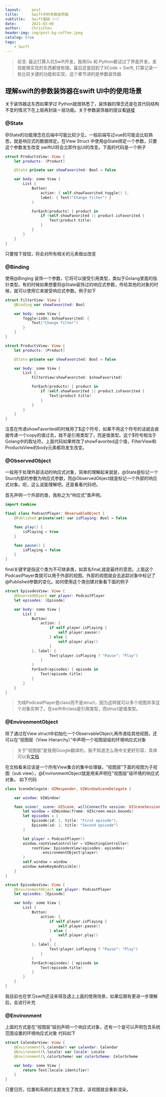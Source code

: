 ```yaml
---
layout:     post
title:      Swift中的参数装饰器
subtitle:   Swift基础（一）
date:       2021-03-08
author:     ChrisChou
header-img: img/post-bg-coffee.jpeg
catalog: true
tags:
    - Swift
---
```


> 前言: 最近打算入坑Swift开发，我用Go 和 Python都试过了界面开发，发现能够实现的东西都很有限。最后还是回到了XCode + Swift, 打算记录一些比较关键的功能和实现，这个章节讲的是参数装饰器

## 理解swift的参数装饰器在swift UI中的使用场景
关于装饰器这东西如果学过 Python就很熟悉了，装饰器的理念还是在其代码结构不变的情况下在上层再封装一层功能。关于参数装饰器的提议看[链接](https://github.com/DougGregor/swift-evolution/blob/property-wrappers/proposals/0258-property-wrappers.md)

### **@State**
@State的功能理念在后端中可能比较少见，一般前端写过vue的可能会比较熟悉，就是响应式的数据绑定。在View Struct 中使用@State绑定一个参数，只要这个参数发生改变 swiftUI将会立即作出UI的改变。下面的代码是一个例子
```swift
struct ProductsView: View {
    let products: [Product]

    @State private var showFavorited: Bool = false

    var body: some View {
        List {
            Button(
                action: { self.showFavorited.toggle() },
                label: { Text("Change filter") }
            )

            ForEach(products) { product in
                if !self.showFavorited || product.isFavorited {
                    Text(product.title)
                }
            }
        }
    }
}
```
只要按下按钮，将会对所有相关的元素做出改变
### **@Binding**
使用@Binging 装饰一个参数，它将可以接受引用类型，类似于Golang里面的指针类型。有的时候如果想要将@State装饰过的响应式参数，传给其他的对象的时候，就可以使用它来接受响应式参数。例子如下
```swift
struct FilterView: View {
    @Binding var showFavorited: Bool

    var body: some View {
        Toggle(isOn: $showFavorited) {
            Text("Change filter")
        }
    }
}

struct ProductsView: View {
    let products: [Product]

    @State private var showFavorited: Bool = false

    var body: some View {
        List {
            FilterView(showFavorited: $showFavorited)

            ForEach(products) { product in
                if !self.showFavorited || product.isFavorited {
                    Text(product.title)
                }
            }
        }
    }
}
```
注意在传递showFavorited的时候用了\$这个符号，如果不用这个符号的话就会直接传递一个copy的值过去，就不是引用类型了，而是值类型。这个\$符号相当于Golang中的取址符。上面代码如果修改了showFavorited这个值，FilterView和ProductsView的body元素都将发生改变。
### **@ObservedObject**
一般用于处理外部活动的响应式对象，简单的理解起来就是，@State是标记一个Stuct内部的参数为响应式参数，而@ObservedObject就是标记一个外部的响应式对象。呃，这么说能理解吧。还是看看代码吧。

首先声明一个外部的类，我称之为“响应式”类声明。
```swift
import Combine

final class PodcastPlayer: ObservableObject {
    @Published private(set) var isPlaying: Bool = false

    func play() {
        isPlaying = true
    }

    func pause() {
        isPlaying = false
    }
}
```
final关键字是指这个类为不可继承类，如其名final,就是最终的意思。上面这个PodcastPlayer类就可以用于外部的视图。外部的视图就会去追踪对象中标记了@Published参数的变化。如何使用这个类创建对象看下面的例子
```swift
struct EpisodesView: View {
    @ObservedObject var player: PodcastPlayer
    let episodes: [Episode]

    var body: some View {
        List {
            Button(
                action: {
                    if self.player.isPlaying {
                        self.player.pause()
                    } else {
                        self.player.play()
                    }
            }, label: {
                    Text(player.isPlaying ? "Pause": "Play")
                }
            )
            ForEach(episodes) { episode in
                Text(episode.title)
            }
        }
    }
}
```
>为啥PodcastPlayer是class而不是struct，因为这样就可以多个视图共享这个对象实例了。在swift中class是引用类型，而struct是值类型。
### **@EnvironmentObject**
除了通过在View struct中初始化一个ObservableObject,再传递给其他视图，还可以在“视图层（View Hierarchy）”中声明一个视图层级的环境响应式对象
>关于"视图层"是我用Google翻译的，我不知道怎么用中文更好形容，具体可以看[文档](https://developer.apple.com/library/archive/documentation/Cocoa/Conceptual/CocoaViewsGuide/WorkingWithAViewHierarchy/WorkingWithAViewHierarchy.html)

在文档看来应该是一个所有View集合的集中处理器，“视图层”下面的视图为子视图（sub view），@EnvironmentObject就是用来声明在"视图层"级环境的响应式对象。
如下代码
```swift
class SceneDelegate: UIResponder, UIWindowSceneDelegate {

    var window: UIWindow?

    func scene(_ scene: UIScene, willConnectTo session: UISceneSession, options connectionOptions: UIScene.ConnectionOptions) {
        let window = UIWindow(frame: UIScreen.main.bounds)
        let episodes = [
            Episode(id: 1, title: "First episode"),
            Episode(id: 2, title: "Second episode")
        ]

        let player = PodcastPlayer()
        window.rootViewController = UIHostingController(
            rootView: EpisodesView(episodes: episodes)
                .environmentObject(player)
        )
        self.window = window
        window.makeKeyAndVisible()
    }
}

struct EpisodesView: View {
    @EnvironmentObject var player: PodcastPlayer
    let episodes: [Episode]

    var body: some View {
        List {
            Button(
                action: {
                    if self.player.isPlaying {
                        self.player.pause()
                    } else {
                        self.player.play()
                    }
            }, label: {
                    Text(player.isPlaying ? "Pause": "Play")
                }
            )
            ForEach(episodes) { episode in
                Text(episode.title)
            }
        }
    }
}
```
我目前也在学习swift还没来得及遇上上面的使用场景，如果后期有更进一步理解后，会进行补充
### **@Environment**
上面的方式是在“视图层”级别声明一个响应式对象，还有一个是可以声明包含系统范围设置的环境响应式对象
代码如下
```swift
struct CalendarView: View {
    @Environment(\.calendar) var calendar: Calendar
    @Environment(\.locale) var locale: Locale
    @Environment(\.colorScheme) var colorScheme: ColorScheme

    var body: some View {
        return Text(locale.identifier)
    }
}
```
只要日历，位置和系统的主题发生了改变，该视图就会重新渲染。
